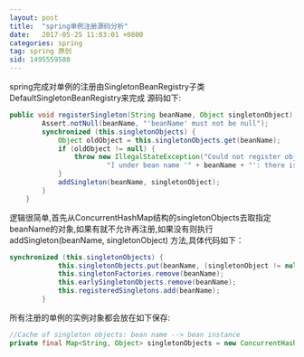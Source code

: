 ```yaml
---
layout: post
title:  "spring单例注册源码分析"
date:   2017-05-25 11:03:01 +0800
categories: spring
tag: spring 原创
sid: 1495559580
---
```


spring完成对单例的注册由SingletonBeanRegistry子类DefaultSingletonBeanRegistry来完成
源码如下:
~~~java
public void registerSingleton(String beanName, Object singletonObject) throws IllegalStateException {
		Assert.notNull(beanName, "'beanName' must not be null");
		synchronized (this.singletonObjects) {
			Object oldObject = this.singletonObjects.get(beanName);
			if (oldObject != null) {
				throw new IllegalStateException("Could not register object [" + singletonObject +
						"] under bean name '" + beanName + "': there is already object [" + oldObject + "] bound");
			}
			addSingleton(beanName, singletonObject);
		}
	}
~~~

逻辑很简单,首先从ConcurrentHashMap结构的singletonObjects去取指定beanName的对象,如果有就不允许再注册,如果没有则执行addSingleton(beanName, singletonObject)
方法,具体代码如下：
~~~java
synchronized (this.singletonObjects) {
			this.singletonObjects.put(beanName, (singletonObject != null ? singletonObject : NULL_OBJECT));
			this.singletonFactories.remove(beanName);
			this.earlySingletonObjects.remove(beanName);
			this.registeredSingletons.add(beanName);
		}
~~~

所有注册的单例的实例对象都会放在如下保存:
~~~java
//Cache of singleton objects: bean name --> bean instance
private final Map<String, Object> singletonObjects = new ConcurrentHashMap<String, Object>(256);
~~~